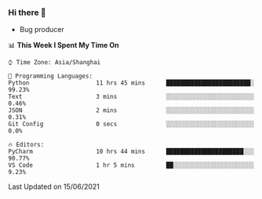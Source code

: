 ### Hi there 👋
* Bug producer
<!--START_SECTION:waka-->
📊 **This Week I Spent My Time On** 

```text
⌚︎ Time Zone: Asia/Shanghai

💬 Programming Languages: 
Python                   11 hrs 45 mins      ████████████████████████░   99.23% 
Text                     3 mins              ░░░░░░░░░░░░░░░░░░░░░░░░░   0.46% 
JSON                     2 mins              ░░░░░░░░░░░░░░░░░░░░░░░░░   0.31% 
Git Config               0 secs              ░░░░░░░░░░░░░░░░░░░░░░░░░   0.0%

🔥 Editors: 
PyCharm                  10 hrs 44 mins      ██████████████████████░░░   90.77% 
VS Code                  1 hr 5 mins         ██░░░░░░░░░░░░░░░░░░░░░░░   9.23%

```


 Last Updated on 15/06/2021
<!--END_SECTION:waka-->
